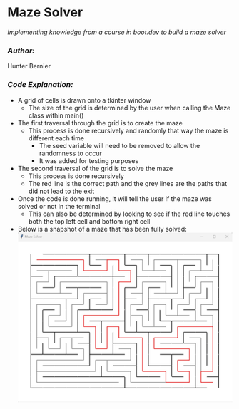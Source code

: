 # Maze Solver
_Implementing knowledge from a course in boot.dev to build a maze solver_
### **_Author:_**
Hunter Bernier
### **_Code Explanation:_**
* A grid of cells is drawn onto a tkinter window
    * The size of the grid is determined by the user when calling the Maze class within main()
* The first traversal through the grid is to create the maze
    * This process is done recursively and randomly that way the maze is different each time
        * The seed variable will need to be removed to allow the randomness to occur
        * It was added for testing purposes
* The second traversal of the grid is to solve the maze
    * This process is done recursively
    * The red line is the correct path and the grey lines are the paths that did not lead to the exit
* Once the code is done running, it will tell the user if the maze was solved or not in the terminal
    * This can also be determined by looking to see if the red line touches both the top left cell and bottom right cell
* Below is a snapshot of a maze that has been fully solved:
![Solved Maze](Solved_Maze.jpg)